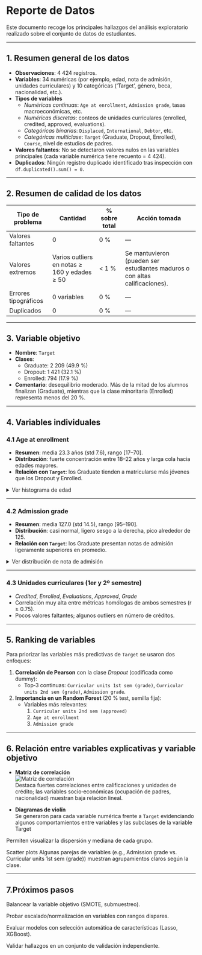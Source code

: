 # Reporte de Datos

Este documento recoge los principales hallazgos del análisis exploratorio realizado sobre el conjunto de datos de estudiantes.

---

## 1. Resumen general de los datos

- **Observaciones**: 4 424 registros.  
- **Variables**: 34 numéricas (por ejemplo, edad, nota de admisión, unidades curriculares) y 10 categóricas (‘Target’, género, beca, nacionalidad, etc.).  
- **Tipos de variables**  
  - *Numéricas continuas*: `Age at enrollment`, `Admission grade`, tasas macroeconómicas, etc.  
  - *Numéricas discretas*: conteos de unidades curriculares (enrolled, credited, approved, evaluations).  
  - *Categóricas binarias*: `Displaced`, `International`, `Debtor`, etc.  
  - *Categóricas multiclase*: `Target` (Graduate, Dropout, Enrolled), `Course`, nivel de estudios de padres.  
- **Valores faltantes**: No se detectaron valores nulos en las variables principales (cada variable numérica tiene recuento = 4 424).  
- **Duplicados**: Ningún registro duplicado identificado tras inspección con `df.duplicated().sum() = 0`.

---

## 2. Resumen de calidad de los datos

| Tipo de problema    | Cantidad       | % sobre total | Acción tomada         |
|---------------------|----------------|---------------|-----------------------|
| Valores faltantes   |       0        |      0 %      | —                     |
| Valores extremos    | Varios outliers en notas ≥ 160 y edades ≥ 50 | < 1 % | Se mantuvieron (pueden ser estudiantes maduros o con altas calificaciones). |
| Errores tipográficos| 0 variables    | 0 %           | —                     |
| Duplicados          | 0              | 0 %           | —                     |

---

## 3. Variable objetivo

- **Nombre**: `Target`  
- **Clases**:  
  - Graduate: 2 209 (49.9 %)  
  - Dropout: 1 421 (32.1 %)  
  - Enrolled:   794 (17.9 %)  
- **Comentario**: desequilibrio moderado. Más de la mitad de los alumnos finalizan (Graduate), mientras que la clase minoritaria (Enrolled) representa menos del 20 %.  

---

## 4. Variables individuales

### 4.1 Age at enrollment  
- **Resumen**: media 23.3 años (std 7.6), rango [17–70].  
- **Distribución**: fuerte concentración entre 18–22 años y larga cola hacia edades mayores.  
- **Relación con `Target`**: los Graduate tienden a matricularse más jóvenes que los Dropout y Enrolled.  

<details>
<summary>Ver histograma de edad</summary>

</details>

---

### 4.2 Admission grade  
- **Resumen**: media 127.0 (std 14.5), rango [95–190].  
- **Distribución**: casi normal, ligero sesgo a la derecha, pico alrededor de 125.  
- **Relación con `Target`**: los Graduate presentan notas de admisión ligeramente superiores en promedio.  

<details>
<summary>Ver distribución de nota de admisión</summary>

</details>

---

### 4.3 Unidades curriculares (1er y 2º semestre)  
- *Credited*, *Enrolled*, *Evaluations*, *Approved*, *Grade*  
- Correlación muy alta entre métricas homólogas de ambos semestres (r ≥ 0.75).  
- Pocos valores faltantes; algunos outliers en número de créditos.

---

## 5. Ranking de variables

Para priorizar las variables más predictivas de `Target` se usaron dos enfoques:

1. **Correlación de Pearson** con la clase *Dropout* (codificada como dummy):  
   - Top‐3 continuas: `Curricular units 1st sem (grade)`, `Curricular units 2nd sem (grade)`, `Admission grade`.  
2. **Importancia en un Random Forest** (20 % test, semilla fija):  
   - Variables más relevantes:  
     1. `Curricular units 2nd sem (approved)`  
     2. `Age at enrollment`  
     3. `Admission grade`

---

## 6. Relación entre variables explicativas y variable objetivo

- **Matriz de correlación**  
  ![Matriz de correlación](./figures/corr_matrix.png)  
  Destaca fuertes correlaciones entre calificaciones y unidades de crédito; las variables socio‐económicas (ocupación de padres, nacionalidad) muestran baja relación lineal.

- **Diagramas de violín**  
  Se generaron para cada variable numérica frente a `Target` evidenciando algunos comportamientos entre variables y las subclases de la variable Target

Permiten visualizar la dispersión y mediana de cada grupo.

Scatter plots
Algunas parejas de variables (e.g., Admission grade vs. Curricular units 1st sem (grade)) muestran agrupamientos claros según la clase.

---

## 7.Próximos pasos

Balancear la variable objetivo (SMOTE, submuestreo).

Probar escalado/normalización en variables con rangos dispares.

Evaluar modelos con selección automática de características (Lasso, XGBoost).

Validar hallazgos en un conjunto de validación independiente.
  
  
 


